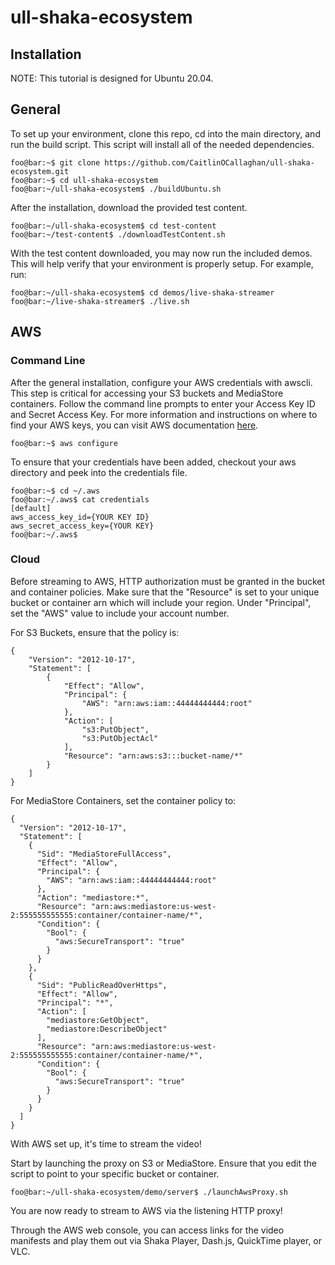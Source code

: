 # ull-shaka-ecosystem

## Installation

NOTE: This tutorial is designed for Ubuntu 20.04.

## General

To set up your environment, clone this repo, cd into the main directory, and run the build script. This script will install all of the needed dependencies.

```console
foo@bar:~$ git clone https://github.com/CaitlinOCallaghan/ull-shaka-ecosystem.git
foo@bar:~$ cd ull-shaka-ecosystem
foo@bar:~/ull-shaka-ecosystem$ ./buildUbuntu.sh
```

After the installation, download the provided test content.
```console
foo@bar:~/ull-shaka-ecosystem$ cd test-content
foo@bar:~/test-content$ ./downloadTestContent.sh
```

With the test content downloaded, you may now run the included demos. This will help verify that your environment is properly setup. For example, run:
```console
foo@bar:~/ull-shaka-ecosystem$ cd demos/live-shaka-streamer
foo@bar:~/live-shaka-streamer$ ./live.sh
```

## AWS

### Command Line
After the general installation, configure your AWS credentials with awscli. This step is critical for accessing your S3 buckets and MediaStore containers. Follow the command line prompts to enter your Access Key ID and Secret Access Key. For more information and instructions on where to find your AWS keys, you can visit AWS documentation [here](https://docs.aws.amazon.com/cli/latest/userguide/cli-configure-quickstart.html). 

```console
foo@bar:~$ aws configure
```

To ensure that your credentials have been added, checkout your aws directory and peek into the credentials file. 

```console
foo@bar:~$ cd ~/.aws
foo@bar:~/.aws$ cat credentials
[default]
aws_access_key_id={YOUR KEY ID}
aws_secret_access_key={YOUR KEY}
foo@bar:~/.aws$
```

### Cloud
Before streaming to AWS, HTTP authorization must be granted in the bucket and container policies. Make sure that the "Resource" is set to your unique bucket or container arn which will include your region. Under "Principal", set the "AWS" value to include your account number.  

For S3 Buckets, ensure that the policy is: 

```
{
    "Version": "2012-10-17",
    "Statement": [
        {
            "Effect": "Allow",
            "Principal": {
                "AWS": "arn:aws:iam::44444444444:root"
            },
            "Action": [
                "s3:PutObject",
                "s3:PutObjectAcl"
            ],
            "Resource": "arn:aws:s3:::bucket-name/*"
        }
    ]
}
```

For MediaStore Containers, set the container policy to: 

```
{
  "Version": "2012-10-17",
  "Statement": [
    {
      "Sid": "MediaStoreFullAccess",
      "Effect": "Allow",
      "Principal": {
        "AWS": "arn:aws:iam::44444444444:root"
      },
      "Action": "mediastore:*",
      "Resource": "arn:aws:mediastore:us-west-2:555555555555:container/container-name/*",
      "Condition": {
        "Bool": {
          "aws:SecureTransport": "true"
        }
      }
    },
    {
      "Sid": "PublicReadOverHttps",
      "Effect": "Allow",
      "Principal": "*",
      "Action": [
        "mediastore:GetObject",
        "mediastore:DescribeObject"
      ],
      "Resource": "arn:aws:mediastore:us-west-2:555555555555:container/container-name/*",
      "Condition": {
        "Bool": {
          "aws:SecureTransport": "true"
        }
      }
    }
  ]
}
```

With AWS set up, it's time to stream the video! 

Start by launching the proxy on S3 or MediaStore. Ensure that you edit the script to point to your specific bucket or container.

```console
foo@bar:~/ull-shaka-ecosystem/demo/server$ ./launchAwsProxy.sh
```

You are now ready to stream to AWS via the listening HTTP proxy!


Through the AWS web console, you can access links for the video manifests and play them out via Shaka Player, Dash.js, QuickTime player, or VLC. 
